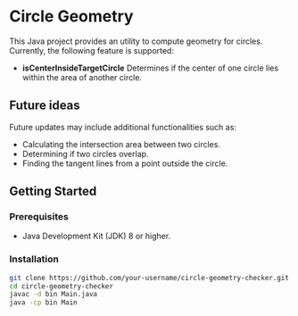 # Circle Geometry

This Java project provides an utility to compute geometry for circles. Currently, the following feature is supported:

- **isCenterInsideTargetCircle** Determines if the center of one circle lies within the area of another circle.

## Future ideas

Future updates may include additional functionalities such as:

- Calculating the intersection area between two circles.
- Determining if two circles overlap.
- Finding the tangent lines from a point outside the circle.

## Getting Started

### Prerequisites

- Java Development Kit (JDK) 8 or higher.

### Installation
```bash
git clone https://github.com/your-username/circle-geometry-checker.git
cd circle-geometry-checker
javac -d bin Main.java
java -cp bin Main
```
